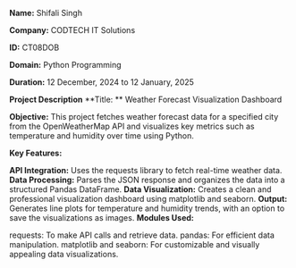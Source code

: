 **Name:** Shifali Singh

**Company:** CODTECH IT Solutions

**ID:** CT08DOB

**Domain:** Python Programming

**Duration:** 12 December, 2024 to 12 January, 2025

**Project Description**
**Title: ** Weather Forecast Visualization Dashboard

**Objective:** This project fetches weather forecast data for a specified city from the OpenWeatherMap API and visualizes key metrics such as temperature and humidity over time using Python.

**Key Features:**

**API Integration:** Uses the requests library to fetch real-time weather data.
**Data Processing:** Parses the JSON response and organizes the data into a structured Pandas DataFrame.
**Data Visualization:** Creates a clean and professional visualization dashboard using matplotlib and seaborn.
**Output:** Generates line plots for temperature and humidity trends, with an option to save the visualizations as images.
**Modules Used:**

requests: To make API calls and retrieve data.
pandas: For efficient data manipulation.
matplotlib and seaborn: For customizable and visually appealing data visualizations.

